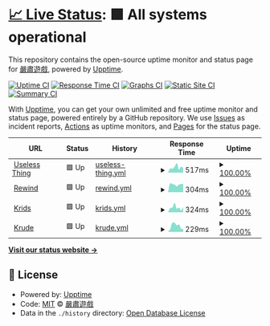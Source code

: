# [📈 Live Status](https://KusStar.github.io/serious-uptimes): <!--live status--> **🟩 All systems operational**

This repository contains the open-source uptime monitor and status page for [嚴肅遊戲](kusstar.uselessthing.top), powered by [Upptime](https://github.com/upptime/upptime).

[![Uptime CI](https://github.com/KusStar/serious-uptimes/workflows/Uptime%20CI/badge.svg)](https://github.com/KusStar/serious-uptimes/actions?query=workflow%3A%22Uptime+CI%22)
[![Response Time CI](https://github.com/KusStar/serious-uptimes/workflows/Response%20Time%20CI/badge.svg)](https://github.com/KusStar/serious-uptimes/actions?query=workflow%3A%22Response+Time+CI%22)
[![Graphs CI](https://github.com/KusStar/serious-uptimes/workflows/Graphs%20CI/badge.svg)](https://github.com/KusStar/serious-uptimes/actions?query=workflow%3A%22Graphs+CI%22)
[![Static Site CI](https://github.com/KusStar/serious-uptimes/workflows/Static%20Site%20CI/badge.svg)](https://github.com/KusStar/serious-uptimes/actions?query=workflow%3A%22Static+Site+CI%22)
[![Summary CI](https://github.com/KusStar/serious-uptimes/workflows/Summary%20CI/badge.svg)](https://github.com/KusStar/serious-uptimes/actions?query=workflow%3A%22Summary+CI%22)

With [Upptime](https://upptime.js.org), you can get your own unlimited and free uptime monitor and status page, powered entirely by a GitHub repository. We use [Issues](https://github.com/KusStar/serious-uptimes/issues) as incident reports, [Actions](https://github.com/KusStar/serious-uptimes/actions) as uptime monitors, and [Pages](https://KusStar.github.io/serious-uptimes) for the status page.

<!--start: status pages-->
<!-- This summary is generated by Upptime (https://github.com/upptime/upptime) -->
<!-- Do not edit this manually, your changes will be overwritten -->
<!-- prettier-ignore -->
| URL | Status | History | Response Time | Uptime |
| --- | ------ | ------- | ------------- | ------ |
| <img alt="" src="https://icons.duckduckgo.com/ip3/uselessthing.top.ico" height="13"> [Useless Thing](https://uselessthing.top/) | 🟩 Up | [useless-thing.yml](https://github.com/KusStar/serious-uptimes/commits/HEAD/history/useless-thing.yml) | <details><summary><img alt="Response time graph" src="./graphs/useless-thing/response-time-week.png" height="20"> 517ms</summary><br><a href="https://KusStar.github.io/serious-uptimes/history/useless-thing"><img alt="Response time 457" src="https://img.shields.io/endpoint?url=https%3A%2F%2Fraw.githubusercontent.com%2FKusStar%2Fserious-uptimes%2FHEAD%2Fapi%2Fuseless-thing%2Fresponse-time.json"></a><br><a href="https://KusStar.github.io/serious-uptimes/history/useless-thing"><img alt="24-hour response time 477" src="https://img.shields.io/endpoint?url=https%3A%2F%2Fraw.githubusercontent.com%2FKusStar%2Fserious-uptimes%2FHEAD%2Fapi%2Fuseless-thing%2Fresponse-time-day.json"></a><br><a href="https://KusStar.github.io/serious-uptimes/history/useless-thing"><img alt="7-day response time 517" src="https://img.shields.io/endpoint?url=https%3A%2F%2Fraw.githubusercontent.com%2FKusStar%2Fserious-uptimes%2FHEAD%2Fapi%2Fuseless-thing%2Fresponse-time-week.json"></a><br><a href="https://KusStar.github.io/serious-uptimes/history/useless-thing"><img alt="30-day response time 475" src="https://img.shields.io/endpoint?url=https%3A%2F%2Fraw.githubusercontent.com%2FKusStar%2Fserious-uptimes%2FHEAD%2Fapi%2Fuseless-thing%2Fresponse-time-month.json"></a><br><a href="https://KusStar.github.io/serious-uptimes/history/useless-thing"><img alt="1-year response time 457" src="https://img.shields.io/endpoint?url=https%3A%2F%2Fraw.githubusercontent.com%2FKusStar%2Fserious-uptimes%2FHEAD%2Fapi%2Fuseless-thing%2Fresponse-time-year.json"></a></details> | <details><summary><a href="https://KusStar.github.io/serious-uptimes/history/useless-thing">100.00%</a></summary><a href="https://KusStar.github.io/serious-uptimes/history/useless-thing"><img alt="All-time uptime 99.84%" src="https://img.shields.io/endpoint?url=https%3A%2F%2Fraw.githubusercontent.com%2FKusStar%2Fserious-uptimes%2FHEAD%2Fapi%2Fuseless-thing%2Fuptime.json"></a><br><a href="https://KusStar.github.io/serious-uptimes/history/useless-thing"><img alt="24-hour uptime 100.00%" src="https://img.shields.io/endpoint?url=https%3A%2F%2Fraw.githubusercontent.com%2FKusStar%2Fserious-uptimes%2FHEAD%2Fapi%2Fuseless-thing%2Fuptime-day.json"></a><br><a href="https://KusStar.github.io/serious-uptimes/history/useless-thing"><img alt="7-day uptime 100.00%" src="https://img.shields.io/endpoint?url=https%3A%2F%2Fraw.githubusercontent.com%2FKusStar%2Fserious-uptimes%2FHEAD%2Fapi%2Fuseless-thing%2Fuptime-week.json"></a><br><a href="https://KusStar.github.io/serious-uptimes/history/useless-thing"><img alt="30-day uptime 100.00%" src="https://img.shields.io/endpoint?url=https%3A%2F%2Fraw.githubusercontent.com%2FKusStar%2Fserious-uptimes%2FHEAD%2Fapi%2Fuseless-thing%2Fuptime-month.json"></a><br><a href="https://KusStar.github.io/serious-uptimes/history/useless-thing"><img alt="1-year uptime 99.84%" src="https://img.shields.io/endpoint?url=https%3A%2F%2Fraw.githubusercontent.com%2FKusStar%2Fserious-uptimes%2FHEAD%2Fapi%2Fuseless-thing%2Fuptime-year.json"></a></details>
| <img alt="" src="https://icons.duckduckgo.com/ip3/rewind.uselessthing.top.ico" height="13"> [Rewind](https://rewind.uselessthing.top/) | 🟩 Up | [rewind.yml](https://github.com/KusStar/serious-uptimes/commits/HEAD/history/rewind.yml) | <details><summary><img alt="Response time graph" src="./graphs/rewind/response-time-week.png" height="20"> 304ms</summary><br><a href="https://KusStar.github.io/serious-uptimes/history/rewind"><img alt="Response time 306" src="https://img.shields.io/endpoint?url=https%3A%2F%2Fraw.githubusercontent.com%2FKusStar%2Fserious-uptimes%2FHEAD%2Fapi%2Frewind%2Fresponse-time.json"></a><br><a href="https://KusStar.github.io/serious-uptimes/history/rewind"><img alt="24-hour response time 316" src="https://img.shields.io/endpoint?url=https%3A%2F%2Fraw.githubusercontent.com%2FKusStar%2Fserious-uptimes%2FHEAD%2Fapi%2Frewind%2Fresponse-time-day.json"></a><br><a href="https://KusStar.github.io/serious-uptimes/history/rewind"><img alt="7-day response time 304" src="https://img.shields.io/endpoint?url=https%3A%2F%2Fraw.githubusercontent.com%2FKusStar%2Fserious-uptimes%2FHEAD%2Fapi%2Frewind%2Fresponse-time-week.json"></a><br><a href="https://KusStar.github.io/serious-uptimes/history/rewind"><img alt="30-day response time 310" src="https://img.shields.io/endpoint?url=https%3A%2F%2Fraw.githubusercontent.com%2FKusStar%2Fserious-uptimes%2FHEAD%2Fapi%2Frewind%2Fresponse-time-month.json"></a><br><a href="https://KusStar.github.io/serious-uptimes/history/rewind"><img alt="1-year response time 306" src="https://img.shields.io/endpoint?url=https%3A%2F%2Fraw.githubusercontent.com%2FKusStar%2Fserious-uptimes%2FHEAD%2Fapi%2Frewind%2Fresponse-time-year.json"></a></details> | <details><summary><a href="https://KusStar.github.io/serious-uptimes/history/rewind">100.00%</a></summary><a href="https://KusStar.github.io/serious-uptimes/history/rewind"><img alt="All-time uptime 100.00%" src="https://img.shields.io/endpoint?url=https%3A%2F%2Fraw.githubusercontent.com%2FKusStar%2Fserious-uptimes%2FHEAD%2Fapi%2Frewind%2Fuptime.json"></a><br><a href="https://KusStar.github.io/serious-uptimes/history/rewind"><img alt="24-hour uptime 100.00%" src="https://img.shields.io/endpoint?url=https%3A%2F%2Fraw.githubusercontent.com%2FKusStar%2Fserious-uptimes%2FHEAD%2Fapi%2Frewind%2Fuptime-day.json"></a><br><a href="https://KusStar.github.io/serious-uptimes/history/rewind"><img alt="7-day uptime 100.00%" src="https://img.shields.io/endpoint?url=https%3A%2F%2Fraw.githubusercontent.com%2FKusStar%2Fserious-uptimes%2FHEAD%2Fapi%2Frewind%2Fuptime-week.json"></a><br><a href="https://KusStar.github.io/serious-uptimes/history/rewind"><img alt="30-day uptime 100.00%" src="https://img.shields.io/endpoint?url=https%3A%2F%2Fraw.githubusercontent.com%2FKusStar%2Fserious-uptimes%2FHEAD%2Fapi%2Frewind%2Fuptime-month.json"></a><br><a href="https://KusStar.github.io/serious-uptimes/history/rewind"><img alt="1-year uptime 100.00%" src="https://img.shields.io/endpoint?url=https%3A%2F%2Fraw.githubusercontent.com%2FKusStar%2Fserious-uptimes%2FHEAD%2Fapi%2Frewind%2Fuptime-year.json"></a></details>
| <img alt="" src="https://icons.duckduckgo.com/ip3/krids.uselessthing.top.ico" height="13"> [Krids](https://krids.uselessthing.top/) | 🟩 Up | [krids.yml](https://github.com/KusStar/serious-uptimes/commits/HEAD/history/krids.yml) | <details><summary><img alt="Response time graph" src="./graphs/krids/response-time-week.png" height="20"> 324ms</summary><br><a href="https://KusStar.github.io/serious-uptimes/history/krids"><img alt="Response time 310" src="https://img.shields.io/endpoint?url=https%3A%2F%2Fraw.githubusercontent.com%2FKusStar%2Fserious-uptimes%2FHEAD%2Fapi%2Fkrids%2Fresponse-time.json"></a><br><a href="https://KusStar.github.io/serious-uptimes/history/krids"><img alt="24-hour response time 353" src="https://img.shields.io/endpoint?url=https%3A%2F%2Fraw.githubusercontent.com%2FKusStar%2Fserious-uptimes%2FHEAD%2Fapi%2Fkrids%2Fresponse-time-day.json"></a><br><a href="https://KusStar.github.io/serious-uptimes/history/krids"><img alt="7-day response time 324" src="https://img.shields.io/endpoint?url=https%3A%2F%2Fraw.githubusercontent.com%2FKusStar%2Fserious-uptimes%2FHEAD%2Fapi%2Fkrids%2Fresponse-time-week.json"></a><br><a href="https://KusStar.github.io/serious-uptimes/history/krids"><img alt="30-day response time 329" src="https://img.shields.io/endpoint?url=https%3A%2F%2Fraw.githubusercontent.com%2FKusStar%2Fserious-uptimes%2FHEAD%2Fapi%2Fkrids%2Fresponse-time-month.json"></a><br><a href="https://KusStar.github.io/serious-uptimes/history/krids"><img alt="1-year response time 310" src="https://img.shields.io/endpoint?url=https%3A%2F%2Fraw.githubusercontent.com%2FKusStar%2Fserious-uptimes%2FHEAD%2Fapi%2Fkrids%2Fresponse-time-year.json"></a></details> | <details><summary><a href="https://KusStar.github.io/serious-uptimes/history/krids">100.00%</a></summary><a href="https://KusStar.github.io/serious-uptimes/history/krids"><img alt="All-time uptime 100.00%" src="https://img.shields.io/endpoint?url=https%3A%2F%2Fraw.githubusercontent.com%2FKusStar%2Fserious-uptimes%2FHEAD%2Fapi%2Fkrids%2Fuptime.json"></a><br><a href="https://KusStar.github.io/serious-uptimes/history/krids"><img alt="24-hour uptime 100.00%" src="https://img.shields.io/endpoint?url=https%3A%2F%2Fraw.githubusercontent.com%2FKusStar%2Fserious-uptimes%2FHEAD%2Fapi%2Fkrids%2Fuptime-day.json"></a><br><a href="https://KusStar.github.io/serious-uptimes/history/krids"><img alt="7-day uptime 100.00%" src="https://img.shields.io/endpoint?url=https%3A%2F%2Fraw.githubusercontent.com%2FKusStar%2Fserious-uptimes%2FHEAD%2Fapi%2Fkrids%2Fuptime-week.json"></a><br><a href="https://KusStar.github.io/serious-uptimes/history/krids"><img alt="30-day uptime 100.00%" src="https://img.shields.io/endpoint?url=https%3A%2F%2Fraw.githubusercontent.com%2FKusStar%2Fserious-uptimes%2FHEAD%2Fapi%2Fkrids%2Fuptime-month.json"></a><br><a href="https://KusStar.github.io/serious-uptimes/history/krids"><img alt="1-year uptime 100.00%" src="https://img.shields.io/endpoint?url=https%3A%2F%2Fraw.githubusercontent.com%2FKusStar%2Fserious-uptimes%2FHEAD%2Fapi%2Fkrids%2Fuptime-year.json"></a></details>
| <img alt="" src="https://icons.duckduckgo.com/ip3/krude.uselessthing.top.ico" height="13"> [Krude](https://krude.uselessthing.top/) | 🟩 Up | [krude.yml](https://github.com/KusStar/serious-uptimes/commits/HEAD/history/krude.yml) | <details><summary><img alt="Response time graph" src="./graphs/krude/response-time-week.png" height="20"> 229ms</summary><br><a href="https://KusStar.github.io/serious-uptimes/history/krude"><img alt="Response time 269" src="https://img.shields.io/endpoint?url=https%3A%2F%2Fraw.githubusercontent.com%2FKusStar%2Fserious-uptimes%2FHEAD%2Fapi%2Fkrude%2Fresponse-time.json"></a><br><a href="https://KusStar.github.io/serious-uptimes/history/krude"><img alt="24-hour response time 110" src="https://img.shields.io/endpoint?url=https%3A%2F%2Fraw.githubusercontent.com%2FKusStar%2Fserious-uptimes%2FHEAD%2Fapi%2Fkrude%2Fresponse-time-day.json"></a><br><a href="https://KusStar.github.io/serious-uptimes/history/krude"><img alt="7-day response time 229" src="https://img.shields.io/endpoint?url=https%3A%2F%2Fraw.githubusercontent.com%2FKusStar%2Fserious-uptimes%2FHEAD%2Fapi%2Fkrude%2Fresponse-time-week.json"></a><br><a href="https://KusStar.github.io/serious-uptimes/history/krude"><img alt="30-day response time 275" src="https://img.shields.io/endpoint?url=https%3A%2F%2Fraw.githubusercontent.com%2FKusStar%2Fserious-uptimes%2FHEAD%2Fapi%2Fkrude%2Fresponse-time-month.json"></a><br><a href="https://KusStar.github.io/serious-uptimes/history/krude"><img alt="1-year response time 269" src="https://img.shields.io/endpoint?url=https%3A%2F%2Fraw.githubusercontent.com%2FKusStar%2Fserious-uptimes%2FHEAD%2Fapi%2Fkrude%2Fresponse-time-year.json"></a></details> | <details><summary><a href="https://KusStar.github.io/serious-uptimes/history/krude">100.00%</a></summary><a href="https://KusStar.github.io/serious-uptimes/history/krude"><img alt="All-time uptime 100.00%" src="https://img.shields.io/endpoint?url=https%3A%2F%2Fraw.githubusercontent.com%2FKusStar%2Fserious-uptimes%2FHEAD%2Fapi%2Fkrude%2Fuptime.json"></a><br><a href="https://KusStar.github.io/serious-uptimes/history/krude"><img alt="24-hour uptime 100.00%" src="https://img.shields.io/endpoint?url=https%3A%2F%2Fraw.githubusercontent.com%2FKusStar%2Fserious-uptimes%2FHEAD%2Fapi%2Fkrude%2Fuptime-day.json"></a><br><a href="https://KusStar.github.io/serious-uptimes/history/krude"><img alt="7-day uptime 100.00%" src="https://img.shields.io/endpoint?url=https%3A%2F%2Fraw.githubusercontent.com%2FKusStar%2Fserious-uptimes%2FHEAD%2Fapi%2Fkrude%2Fuptime-week.json"></a><br><a href="https://KusStar.github.io/serious-uptimes/history/krude"><img alt="30-day uptime 100.00%" src="https://img.shields.io/endpoint?url=https%3A%2F%2Fraw.githubusercontent.com%2FKusStar%2Fserious-uptimes%2FHEAD%2Fapi%2Fkrude%2Fuptime-month.json"></a><br><a href="https://KusStar.github.io/serious-uptimes/history/krude"><img alt="1-year uptime 100.00%" src="https://img.shields.io/endpoint?url=https%3A%2F%2Fraw.githubusercontent.com%2FKusStar%2Fserious-uptimes%2FHEAD%2Fapi%2Fkrude%2Fuptime-year.json"></a></details>

<!--end: status pages-->

[**Visit our status website →**](https://KusStar.github.io/serious-uptimes)

## 📄 License

- Powered by: [Upptime](https://github.com/upptime/upptime)
- Code: [MIT](./LICENSE) © [嚴肅遊戲](kusstar.uselessthing.top)
- Data in the `./history` directory: [Open Database License](https://opendatacommons.org/licenses/odbl/1-0/)
